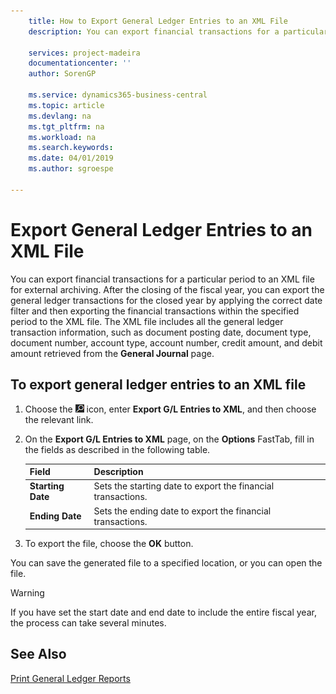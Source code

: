 ```yaml
---
    title: How to Export General Ledger Entries to an XML File
    description: You can export financial transactions for a particular period to an XML file for external archiving.

    services: project-madeira 
    documentationcenter: ''
    author: SorenGP

    ms.service: dynamics365-business-central
    ms.topic: article
    ms.devlang: na
    ms.tgt_pltfrm: na
    ms.workload: na
    ms.search.keywords:
    ms.date: 04/01/2019
    ms.author: sgroespe

---
```

# Export General Ledger Entries to an XML File
You can export financial transactions for a particular period to an XML file for external archiving. After the closing of the fiscal year, you can export the general ledger transactions for the closed year by applying the correct date filter and then exporting the financial transactions within the specified period to the XML file. The XML file includes all the general ledger transaction information, such as document posting date, document type, document number, account type, account number, credit amount, and debit amount retrieved from the **General Journal** page.  

## To export general ledger entries to an XML file  

1.  Choose the ![Search for Page or Report](../../media/ui-search/search_small.png "Search for Page or Report icon") icon, enter **Export G/L Entries to XML**, and then choose the relevant link.  
2.  On the **Export G/L Entries to XML** page, on the **Options** FastTab, fill in the fields as described in the following table.  

    |Field|Description|  
    |---------------------------------|---------------------------------------|  
    |**Starting Date**|Sets the starting date to export the financial transactions.|  
    |**Ending Date**|Sets the ending date to export the financial transactions.|  

3.  To export the file, choose the **OK** button.  

You can save the generated file to a specified location, or you can open the file.  

> [!WARNING]  
>  If you have set the start date and end date to include the entire fiscal year, the process can take several minutes.  

## See Also  
[Print General Ledger Reports](how-to-print-general-ledger-reports.md)
